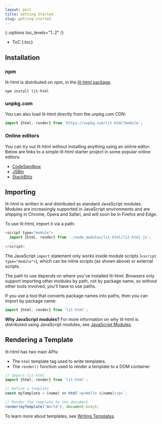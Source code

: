 ```yaml
---
layout: post
title: Getting Started
slug: getting-started
---
```


{::options toc_levels="1..2" /}
* ToC
{:toc}

## Installation

### npm

lit-html is distributed on npm, in the [lit-html package].

```
npm install lit-html
```

### unpkg.com

You can also load lit-html directly from the unpkg.com CDN:

```js
import {html, render} from 'https://unpkg.com/lit-html?module';
```

### Online editors

You can try out lit-html without installing anything using an online editor. Below are links to a simple lit-html starter project in some popular online editors:

*   [CodeSandbox](https://codesandbox.io/s/wq2wm73o28)
*   [JSBin](https://jsbin.com/nahocaq/1/edit?html,output)
*   [StackBlitz](https://stackblitz.com/edit/js-pku9ae?file=index.js)

## Importing

lit-html is written in and distributed as standard JavaScript modules.
Modules are increasingly supported in JavaScript environments and are shipping in Chrome, Opera and Safari, and will soon be in Firefox and Edge.

To use lit-html, import it via a path:

```js
<script type="module">
  import {html, render} from './node_modules/lit-html/lit-html.js';
  ...
</script>
```

The JavaScript `import` statement only works inside module scripts (`<script type="module">`), which can be inline scripts (as shown above) or external scripts.

The path to use depends on where you've installed lit-html. Browsers only support importing other modules by path, not by package name, so without other tools involved, you'll have to use paths.

If you use a tool that converts package names into paths, then you can import by package name:

```js
import {html, render} from 'lit-html';
```

**Why JavaScript modules?** For more information on why lit-html is distributed using JavaScript modules, see [JavaScript Modules](concepts#javascript-modules).

## Rendering a Template

lit-html has two main APIs:

*   The `html` template tag used to write templates.
*   The `render()` function used to render a template to a DOM container

```ts
// Import lit-html
import {html, render} from 'lit-html';

// Define a template
const myTemplate = (name) => html`<p>Hello ${name}</p>`;

// Render the template to the document
render(myTemplate('World'), document.body);
```

To learn more about templates, see [Writing Templates](./writing-templates).

[lit-html package]: https://www.npmjs.com/package/lit-html
